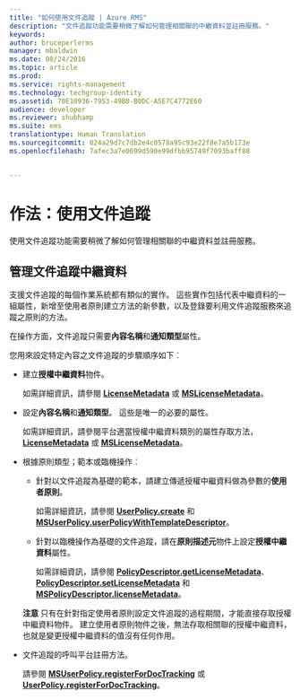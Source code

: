 ```yaml
---
title: "如何使用文件追蹤 | Azure RMS"
description: "文件追蹤功能需要稍微了解如何管理相關聯的中繼資料並註冊服務。"
keywords: 
author: bruceperlerms
manager: mbaldwin
ms.date: 08/24/2016
ms.topic: article
ms.prod: 
ms.service: rights-management
ms.technology: techgroup-identity
ms.assetid: 70E10936-7953-49B0-B0DC-A5E7C4772E60
audience: developer
ms.reviewer: shubhamp
ms.suite: ems
translationtype: Human Translation
ms.sourcegitcommit: 024a29d7c7db2e4c0578a95c93e22f8e7a5b173e
ms.openlocfilehash: 7afec3a7e0699d590e99dfbb95749f7093baff88


---
```


# 作法：使用文件追蹤

使用文件追蹤功能需要稍微了解如何管理相關聯的中繼資料並註冊服務。

## 管理文件追蹤中繼資料

支援文件追蹤的每個作業系統都有類似的實作。 這些實作包括代表中繼資料的一組屬性，新增至使用者原則建立方法的新參數，以及登錄要利用文件追蹤服務來追蹤之原則的方法。

在操作方面，文件追蹤只需要**內容名稱**和**通知類型**屬性。

您用來設定特定內容之文件追蹤的步驟順序如下︰

-   建立**授權中繼資料**物件。

    如需詳細資訊，請參閱 [**LicenseMetadata**](/rights-management/sdk/4.2/api/android/com.microsoft.rightsmanagement#msipcthin2_licensemetadata_interface_java) 或 [**MSLicenseMetadata**](/rights-management/sdk/4.2/api/iOS/mslicensemetadata#msipcthin2_mslicensemetadata_class_objc)。

-   設定**內容名稱**和**通知類型**。 這些是唯一的必要的屬性。

    如需詳細資訊，請參閱平台適當授權中繼資料類別的屬性存取方法，[**LicenseMetadata**](/rights-management/sdk/4.2/api/android/com.microsoft.rightsmanagement#msipcthin2_licensemetadata_interface_java) 或 [**MSLicenseMetadata**](/rights-management/sdk/4.2/api/iOS/mslicensemetadata#msipcthin2_mslicensemetadata_class_objc)。

-   根據原則類型；範本或臨機操作︰

    -   針對以文件追蹤為基礎的範本，請建立傳遞授權中繼資料做為參數的**使用者原則**。

        如需詳細資訊，請參閱 [**UserPolicy.create**](/rights-management/sdk/4.2/api/android/userpolicy#msipcthin2_userpolicy_class_java) 和 [**MSUserPolicy.userPolicyWithTemplateDescriptor**](/rights-management/sdk/4.2/api/iOS/msuserpolicy#msipcthin2_msuserpolicy_templatedescriptor_property_objc)。

    -   針對以臨機操作為基礎的文件追蹤，請在**原則描述元**物件上設定**授權中繼資料**屬性。

        如需詳細資訊，請參閱 [**PolicyDescriptor.getLicenseMetadata**](/rights-management/sdk/4.2/api/android/policydescriptor#msipcthin2_policydescriptor_interface_java)、[**PolicyDescriptor.setLicenseMetadata**](/rights-management/sdk/4.2/api/android/policydescriptor#msipcthin2_policydescriptor_setlicensemetadata_java) 和 [**MSPolicyDescriptor.licenseMetadata**](/rights-management/sdk/4.2/api/iOS/mspolicydescriptor#msipcthin2_mspolicydescriptor_licensemetadata_property_objc)。

    **注意**  只有在針對指定使用者原則設定文件追蹤的過程期間，才能直接存取授權中繼資料物件。 建立使用者原則物件之後，無法存取相關聯的授權中繼資料，也就是變更授權中繼資料的值沒有任何作用。

     

-   文件追蹤的呼叫平台註冊方法。

    請參閱 [**MSUserPolicy.registerForDocTracking**](/rights-management/sdk/4.2/api/iOS/msuserpolicy#msipcthin2_msuserpolicy_registerfordoctracking_userid_authenticationcallback_completionblock_method_objc) 或 [**UserPolicy.registerForDocTracking**](/rights-management/sdk/4.2/api/iOS/msuserpolicy#msipcthin2_msuserpolicy_registerfordoctracking_userid_authenticationcallback_completionblock_method_objc)。

 

 



<!--HONumber=Aug16_HO4-->



